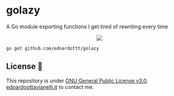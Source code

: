 # golazy
A Go module exporting functions I get tired of rewriting every time

<p align="center">
  <img src="https://github.com/edoardottt/images/blob/main/golazy/golazy.png"><br>
</p>


```
go get github.com/edoardottt/golazy
```

License 📝
-------

This repository is under [GNU General Public License v3.0](https://github.com/edoardottt/golazy/blob/main/LICENSE).  
[edoardoottavianelli.it](https://www.edoardoottavianelli.it) to contact me.
